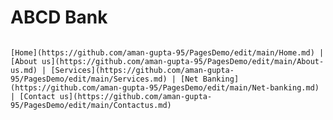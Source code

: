 # ABCD Bank
                                                                                    [Home](https://github.com/aman-gupta-95/PagesDemo/edit/main/Home.md) | [About us](https://github.com/aman-gupta-95/PagesDemo/edit/main/About-us.md) | [Services](https://github.com/aman-gupta-95/PagesDemo/edit/main/Services.md) | [Net Banking](https://github.com/aman-gupta-95/PagesDemo/edit/main/Net-banking.md) | [Contact us](https://github.com/aman-gupta-95/PagesDemo/edit/main/Contactus.md) 
